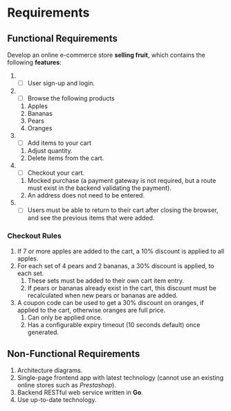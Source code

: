 # Requirements

## Functional Requirements
Develop an online e-commerce store **selling fruit**, which contains the following **features**:
1. - [ ] User sign-up and login.
2. - [ ] Browse the following products
    1. Apples
    1. Bananas
    1. Pears
    1. Oranges
1. - [ ] Add items to your cart
    1. Adjust quantity.
    1. Delete items from the cart.
1. - [ ] Checkout your cart.
    1. Mocked purchase (a payment gateway is not required, but a route must exist in the backend validating the payment).
    1. An address does not need to be entered.
1. - [ ] Users must be able to return to their cart after closing the browser, and see the previous items that were added.

### Checkout Rules
1. If 7 or more apples are added to the cart, a 10% discount is applied to all apples.
1. For each set of 4 pears and 2 bananas, a 30% discount is applied, to each set.
    1. These sets must be added to their own cart item entry.
    1. If pears or bananas already exist in the cart, this discount must be recalculated when new pears or bananas are added.
1. A coupon code can be used to get a 30% discount on oranges, if applied to the cart, otherwise oranges are full price.
    1. Can only be applied once.
    1. Has a configurable expiry timeout (10 seconds default) once generated.

## Non-Functional Requirements
1. Architecture diagrams.
1. Single-page frontend app with latest technology (cannot use an existing online stores such as *Prestashop*).
1. Backend RESTful web service written in **Go**.
1. Use up-to-date technology.
